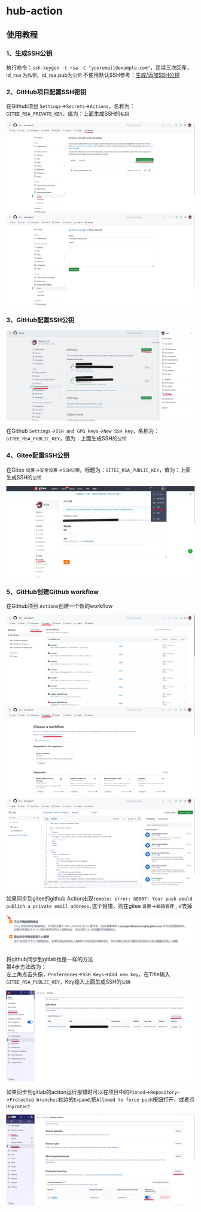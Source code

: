 # hub-action

## 使用教程

### 1、生成SSH公钥

执行命令：`ssh-keygen -t rsa -C "youremail@example.com"`，连续三次回车，id_rsa 为`私钥`，id_rsa.pub为`公钥`
不使用默认SSH参考：[生成/添加SSH公钥](https://help.gitee.com/enterprise/code-manage/%E6%9D%83%E9%99%90%E4%B8%8E%E8%AE%BE%E7%BD%AE/%E9%83%A8%E7%BD%B2%E5%85%AC%E9%92%A5%E7%AE%A1%E7%90%86/%E7%94%9F%E6%88%90%E6%88%96%E6%B7%BB%E5%8A%A0SSH%E5%85%AC%E9%92%A5)

### 2、GitHub项目配置SSH密钥

在Github项目
`Settings`->`Secrets`->`Actions`，名称为：`GITEE_RSA_PRIVATE_KEY`，值为：上面生成SSH的`私钥`

![1.png](assets/1.png)
![2.png](assets/2.png)

### 3、GitHub配置SSH公钥

![3.png](assets/3.png)

在Github
`Settings`->`SSH and GPG keys`->`New SSH key`，名称为：`GITEE_RSA_PUBLIC_KEY`，值为：上面生成SSH的`公钥`

### 4、Gitee配置SSH公钥

在Gitee
`设置`->`安全设置`->`SSH公钥`，标题为：`GITEE_RSA_PUBLIC_KEY`，值为：上面生成SSH的`公钥`

![4.png](assets/4.png)

### 5、GitHub创建Github workflow

在Github项目
`Actions`创建一个新的workflow

![5.png](assets/5.png)
![6.png](assets/6.png)
![7.png](assets/7.png)

如果同步到gitee的github Action出现`remote: error: GE007: Your push would publish a private email address.`这个报错，则在gitee `设置`->`邮箱管理` , √去掉

![8.png](assets/8.png)

将github同步到gitlab也是一样的方法  
第4步方法改为：  
左上角点击头像，`Preferences`->`SSH Keys`->`Add new key`，在Title输入`GITEE_RSA_PUBLIC_KEY`，Key输入上面生成SSH的`公钥`

![9.png](assets/9.png)

如果同步到gitlab的action运行报错时可以在项目中的`Pinned`->`Repository`->`Protected branches`右边的`Expand`,把`Allowed to force push`按钮打开，或者点`Unprotect`

![10.png](assets/10.png)

